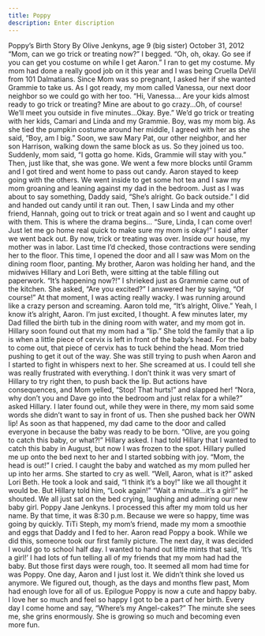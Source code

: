 ```yaml
---
title: Poppy
description: Enter discription
---
```



Poppy’s Birth Story By Olive Jenkyns, age 9 (big sister) October 31, 2012 “Mom, can we go trick or treating now?” I begged. “Oh, oh, okay. Go see if you can get you costume on while I get Aaron.” I ran to get my costume. My mom had done a really good job on it this year and I was being Cruella DeVil from 101 Dalmatians. Since Mom was so pregnant, I asked her if she wanted Grammie to take us. As I got ready, my mom called Vanessa, our next door neighbor so we could go with her too. “Hi, Vanessa... Are your kids almost ready to go trick or treating? Mine are about to go crazy...Oh, of course! We’ll meet you outside in five minutes...Okay. Bye.” We’d go trick or treating with her kids, Camari and Linda and my Grammie. Boy, was my mom big. As she tied the pumpkin costume around her middle, I agreed with her as she said, “Boy, am I big.” Soon, we saw Mary Pat, our other neighbor, and her son Harrison, walking down the same block as us. So they joined us too. Suddenly, mom said, “I gotta go home. Kids, Grammie will stay with you.” Then, just like that, she was gone. We went a few more blocks until Gramm and I got tired and went home to pass out candy. Aaron stayed to keep going with the others. We went inside to get some hot tea and I saw my mom groaning and leaning against my dad in the bedroom. Just as I was about to say something, Daddy said, “She’s alright. Go back outside.” I did and handed out candy until it ran out. Then, I saw Linda and my other friend, Hannah, going out to trick or treat again and so I went and caught up with them. This is where the drama begins... “Sure, Linda, I can come over! Just let me go home real quick to make sure my mom is okay!” I said after we went back out. By now, trick or treating was over. Inside our house, my mother was in labor. Last time I’d checked, those contractions were sending her to the floor. This time, I opened the door and all I saw was Mom on the dining room floor, panting. My brother, Aaron was holding her hand, and the midwives Hillary and Lori Beth, were sitting at the table filling out paperwork. “It’s happening now?!” I shrieked just as Grammie came out of the kitchen. She asked, “Are you excited?” I answered her by saying, “Of course!” At that moment, I was acting really wacky. I was running around like a crazy person and screaming. Aaron told me, “It’s alright, Olive.” Yeah, I know it’s alright, Aaron. I’m just excited, I thought. A few minutes later, my Dad filled the birth tub in the dining room with water, and my mom got in. Hillary soon found out that my mom had a “lip.” She told the family that a lip is when a little piece of cervix is left in front of the baby’s head. For the baby to come out, that piece of cervix has to tuck behind the head. Mom tried pushing to get it out of the way. She was still trying to push when Aaron and I started to fight in whispers next to her. She screamed at us. I could tell she was really frustrated with everything. I don’t think it was very smart of Hillary to try right then, to push back the lip. But actions have consequences, and Mom yelled, “Stop! That hurts!” and slapped her! “Nora, why don’t you and Dave go into the bedroom and just relax for a while?” asked Hillary. I later found out, while they were in there, my mom said some words she didn’t want to say in front of us. Then she pushed back her OWN lip! As soon as that happened, my dad came to the door and called everyone in because the baby was ready to be born. “Olive, are you going to catch this baby, or what?!” Hillary asked. I had told Hillary that I wanted to catch this baby in August, but now I was frozen to the spot. Hillary pulled me up onto the bed next to her and I started sobbing with joy. “Mom, the head is out!” I cried. I caught the baby and watched as my mom pulled her up into her arms. She started to cry as well. “Well, Aaron, what is it?” asked Lori Beth. He took a look and said, “I think it’s a boy!” like we all thought it would be. But Hillary told him, “Look again!” “Wait a minute...it’s a girl!” he shouted. We all just sat on the bed crying, laughing and admiring our new baby girl. Poppy Jane Jenkyns. I processed this after my mom told us her name. By that time, it was 8:30 p.m. Because we were so happy, time was going by quickly. TiTi Steph, my mom’s friend, made my mom a smoothie and eggs that Daddy and I fed to her. Aaron read Poppy a book. While we did this, someone took our first family picture. The next day, it was decided I would go to school half day. I wanted to hand out little mints that said, ‘It’s a girl!’ I had lots of fun telling all of my friends that my mom had had the baby. But those first days were rough, too. It seemed all mom had time for was Poppy. One day, Aaron and I just lost it. We didn’t think she loved us anymore. We figured out, though, as the days and months flew past, Mom had enough love for all of us. Epilogue Poppy is now a cute and happy baby. I love her so much and feel so happy I got to be a part of her birth. Every day I come home and say, “Where’s my Angel-cakes?” The minute she sees me, she grins enormously. She is growing so much and becoming even more fun.